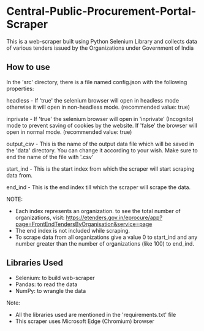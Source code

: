 # Central-Public-Procurement-Portal-Scraper
This is a web-scraper built using Python Selenium Library and collects data of various tenders issued by the Organizations under Government of India

## How to use


In the 'src' directory, there is a file named config.json with the following properties:  

headless  - If 'true' the selenium browser will open in headless mode otherwise it will open in non-headless mode. (recommended value: true)  

inprivate - If 'true' the selenium browser will open in 'inprivate' (Incognito) mode to prevent saving of cookies by the website. If 'false' the browser will open in   normal mode. (recommended value: true)  

output_csv - This is the name of the output data file which will be saved in the 'data' directory. You can change it according to your wish. Make sure to end the name of the file with '.csv'

start_ind - This is the start index from which the scraper will start scraping data from.  

end_ind - This is the end index till which the scraper will scrape the data.  

NOTE:
- Each index represents an organization. to see the total number of organizations, visit: https://etenders.gov.in/eprocure/app?page=FrontEndTendersByOrganisation&service=page
- The end index is not included while scraping.
- To scrape data from all organizations give a value 0 to start_ind and any number greater than the number of organizations (like 100) to end_ind.

## Libraries Used


- Selenium: to build web-scraper
- Pandas: to read the data
- NumPy: to wrangle the data

Note: 
- All the libraries used are mentioned in the 'requirements.txt' file
- This scraper uses Microsoft Edge (Chromium) browser
